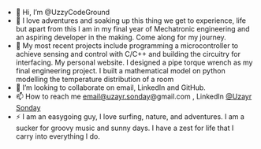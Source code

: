 - 👋 Hi, I’m @UzzyCodeGround
- 👀 I love adventures and soaking up this thing we get to experience, life but apart from this I am in my final year of Mechatronic engineering and an aspiring developer in the making. Come along for my journey.
- 🌱 My most recent projects include programming a microcontroller to achieve sensing and control with C/C++ and building the circuitry for interfacing. My personal website. I designed a pipe torque wrench as my final engineering project. I built a mathematical model on python modelling the temperature distribution of a room
- 💞️ I’m looking to collaborate on email, LinkedIn and GitHub. 
- 📫 How to reach me email@uzayr.sonday@gmail.com , LinkedIn [@Uzayr Sonday](https://www.linkedin.com/in/uzayr-sonday-a74352274/)
- ⚡ I am an easygoing guy, I love surfing, nature, and adventures. I am a sucker for groovy music and sunny days. I have a zest for life that I carry into everything I do.


<!---
UzzyCodeGround/UzzyCodeGround is a ✨ special ✨ repository because its `README.md` (this file) appears on your GitHub profile.
You can click the Preview link to take a look at your changes.
--->
